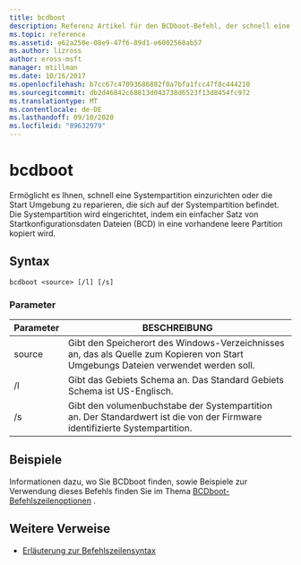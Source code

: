 ```yaml
---
title: bcdboot
description: Referenz Artikel für den BCDboot-Befehl, der schnell eine Systempartition einrichten oder die in der Systempartition befindliche Start Umgebung reparieren kann.
ms.topic: reference
ms.assetid: e62a250e-08e9-47f6-89d1-e6002560ab57
ms.author: lizross
author: eross-msft
manager: mtillman
ms.date: 10/16/2017
ms.openlocfilehash: b7cc67c47093686882f0a7bfa1fcc47f8c444210
ms.sourcegitcommit: db2d46842c68813d043738d6523f13d8454fc972
ms.translationtype: MT
ms.contentlocale: de-DE
ms.lasthandoff: 09/10/2020
ms.locfileid: "89632979"
---
```

# <a name="bcdboot"></a>bcdboot

Ermöglicht es Ihnen, schnell eine Systempartition einzurichten oder die Start Umgebung zu reparieren, die sich auf der Systempartition befindet. Die Systempartition wird eingerichtet, indem ein einfacher Satz von Startkonfigurationsdaten Dateien (BCD) in eine vorhandene leere Partition kopiert wird.

## <a name="syntax"></a>Syntax

```
bcdboot <source> [/l] [/s]
```

### <a name="parameters"></a>Parameter

| Parameter | BESCHREIBUNG |
| --------- | ----------- |
| source | Gibt den Speicherort des Windows-Verzeichnisses an, das als Quelle zum Kopieren von Start Umgebungs Dateien verwendet werden soll. |
| /l | Gibt das Gebiets Schema an. Das Standard Gebiets Schema ist US-Englisch. |
| /s | Gibt den volumenbuchstabe der Systempartition an. Der Standardwert ist die von der Firmware identifizierte Systempartition. |

## <a name="examples"></a>Beispiele

Informationen dazu, wo Sie BCDboot finden, sowie Beispiele zur Verwendung dieses Befehls finden Sie im Thema [BCDboot-Befehlszeilenoptionen](/previous-versions/windows/it-pro/windows-8.1-and-8/hh824874(v=win.10)) .

## <a name="additional-references"></a>Weitere Verweise

- [Erläuterung zur Befehlszeilensyntax](command-line-syntax-key.md)

